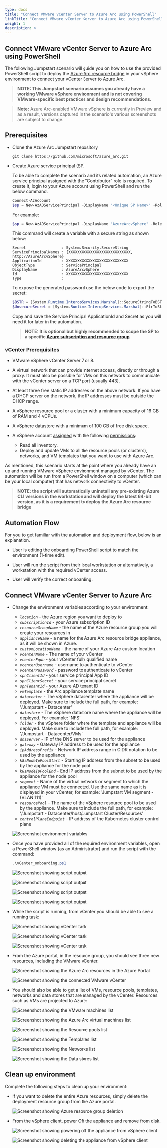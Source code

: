 ```yaml
---
type: docs
title: "Connect VMware vCenter Server to Azure Arc using PowerShell"
linkTitle: "Connect VMware vCenter Server to Azure Arc using PowerShell"
weight: 1
description: >
---
```


## Connect VMware vCenter Server to Azure Arc using PowerShell

The following Jumpstart scenario will guide you on how to use the provided PowerShell script to deploy the [Azure Arc resource bridge](https://docs.microsoft.com/azure/azure-arc/resource-bridge/overview) in your vSphere environment to connect your vCenter Server to Azure Arc.

> **NOTE:  This Jumpstart scenario assumes you already have a working VMware vSphere environment and is not covering VMware-specific best practices and design recommendations.**

> **Note:** Azure Arc-enabled VMware vSphere is currently in Preview and as a result, versions captured in the scenario's various screenshots are subject to change.

## Prerequisites

- Clone the Azure Arc Jumpstart repository

    ```shell
    git clone https://github.com/microsoft/azure_arc.git
    ```

- Create Azure service principal (SP)

    To be able to complete the scenario and its related automation, an Azure service principal assigned with the “Contributor” role is required. To create it, login to your Azure account using PowerShell and run the below command.

    ```powershell
    Connect-AzAccount
    $sp = New-AzADServicePrincipal -DisplayName "<Unique SP Name>" -Role 'Contributor'
    ```

    For example:

    ```powershell
    $sp = New-AzADServicePrincipal -DisplayName "AzureArcvSphere" -Role 'Contributor'
    ```

    This command will create a variable with a secure string as shown below:

    ```shell
    Secret                : System.Security.SecureString
    ServicePrincipalNames : {XXXXXXXXXXXXXXXXXXXXXXXXXXXX, http://AzureArcvSphere}
    ApplicationId         : XXXXXXXXXXXXXXXXXXXXXXXXXXXX
    ObjectType            : ServicePrincipal
    DisplayName           : AzureArcvSphere
    Id                    : XXXXXXXXXXXXXXXXXXXXXXXXXXXX
    Type                  :
    ```

    To expose the generated password use the below code to export the secret:

    ```powershell
    $BSTR = [System.Runtime.InteropServices.Marshal]::SecureStringToBSTR($sp.Secret)
    $UnsecureSecret = [System.Runtime.InteropServices.Marshal]::PtrToStringAuto($BSTR)
    ```

    Copy and save the Service Principal ApplicationId and Secret as you will need it for later in the automation.

    > **NOTE: It is optional but highly recommended to scope the SP to a specific [Azure subscription and resource group](https://docs.microsoft.com/powershell/module/az.resources/new-azadserviceprincipal?view=azps-5.4.0)**

### vCenter Prerequisites

- VMware vSphere vCenter Server 7 or 8.

- A virtual network that can provide internet access, directly or through a proxy. It must also be possible for VMs on this network to communicate with the vCenter server on a TCP port (usually 443).

- At least three free static IP addresses on the above network. If you have a DHCP server on the network, the IP addresses must be outside the DHCP range.

- A vSphere resource pool or a cluster with a minimum capacity of 16 GB of RAM and 4 vCPUs.

- A vSphere datastore with a minimum of 100 GB of free disk space.

- A vSphere account [assigned](https://docs.vmware.com/en/VMware-vSphere/6.7/com.vmware.vsphere.security.doc/GUID-18071E9A-EED1-4968-8D51-E0B4F526FDA3.html) with the following [permissions](https://learn.microsoft.com/azure/azure-arc/vmware-vsphere/quick-start-connect-vcenter-to-arc-using-script#vsphere-account):
  - Read all inventory.
  - Deploy and update VMs to all the resource pools (or clusters), networks, and VM templates that you want to use with Azure Arc.

As mentioned, this scenario starts at the point where you already have an up and running VMware vSphere environment managed by vCenter. The automation will be run from a PowerShell window on a computer (which can be your local computer) that has network connectivity to vCenter.

  > **NOTE: the script will automatically uninstall any pre-existing Azure CLI versions in the workstation and will deploy the latest 64-bit version, as it is a requirement to deploy the Azure Arc resource bridge**

## Automation Flow

For you to get familiar with the automation and deployment flow, below is an explanation.

- User is editing the onboarding PowerShell script to match the environment (1-time edit).

- User will run the script from their local workstation or alternatively, a workstation with the required vCenter access.

- User will verify the correct onboarding.

## Connect VMware vCenter Server to Azure Arc

- Change the environment variables according to your environment:
  - _`location`_ - the Azure region you want to deploy to
  - _`subscriptionId`_ - your Azure subscription ID
  - _`resourceGroupName`_ - the name of the Azure resource group you will create your resources in
  - _`applianceName`_ - a name for the Azure Arc resource bridge appliance, as it will be shown in Azure.
  - _`customLocationName`_ - the name of your Azure Arc custom location
  - _`vcenterName`_ -  The name of your vCenter
  - _`vcenterFqdn`_ - your vCenter fully qualified name
  - _`vcenterUsername`_ - username to authenticate to vCenter
  - _`vcenterPassword`_ - password to authenticate to vCenter
  - _`spnClientId`_ - your service principal App ID
  - _`spnClientSecret`_ - your service principal secret
  - _`spnTenantId`_ - your Azure AD tenant ID
  - _`vmTemplate`_ - the Arc appliance template name
  - _`datacenter`_ - The vSphere datacenter where the appliance will be deployed. Make sure to include the full path, for example: '/Jumpstart - Datacenter'
  - _`datastore`_ - The vSphere datastore name where the appliance will be deployed. For example: 'NFS'
  - _`folder`_ - the vSphere folder where the template and appliance will be deployed. Make sure to include the full path, for example: '/Jumpstart - Datacenter/VMs'
  - _`dnsServer`_ - IP of the DNS server to be used for the appliance
  - _`gateway`_ - Gateway IP address to be used for the appliance
  - _`ipAddressPrefix`_ - Network IP address range in CIDR notation to be used by the appliance
  - _`k8sNodeIpPoolStart`_ - Starting IP address from the subnet to be used by the appliance for the node pool
  - _`k8sNodeIpPoolEnd`_ - End IP address from the subnet to be used by the appliance for the node pool
  - _`segment`_ - Name of the virtual network or segment to which the appliance VM must be connected. Use the same name as it is displayed in your vCenter, for example: 'Jumpstart VM segment - (VLAN 111)'
  - _`resourcePool`_ - The name of the vSphere resource pool to be used by the appliance. Make sure to include the full path, for example: '/Jumpstart - Datacenter/host/Jumpstart Cluster/Resources'
  - _`controlPlaneEndpoint`_ - IP address of the Kubernetes cluster control plane
  
  ![Screenshot environment variables](./img/01.png)

- Once you have provided all of the required environment variables, open a PowerShell window (as an Administrator) and run the script with the command:

  ```powershell
  .\vCenter_onboarding.ps1
  ```

  ![Screenshot showing script output](./img/02.png)
  
  ![Screenshot showing script output](./img/03.png)

  ![Screenshot showing script output](./img/04.png)

  ![Screenshot showing script output](./img/05.png)

- While the script is running, from vCenter you should be able to see a running task:

  ![Screenshot showing vCenter task](./img/06.png)
  
  ![Screenshot showing vCenter task](./img/07.png)
  
  ![Screenshot showing vCenter task](./img/08.png)

- From the Azure portal, in the resource group, you should see three new resources, including the VMware vCenter.

  ![Screenshot showing the Azure Arc resources in the Azure Portal](./img/09.png)

  ![Screenshot showing the connected VMware vCenter](./img/10.png)

- You should also be able to get a list of VMs, resource pools, templates, networks and data stores that are managed by the vCenter. Resources such as VMs are projected to Azure:

  ![Screenshot showing the VMware machines list](./img/11.png)

  ![Screenshot showing the Azure Arc virtual machines list](./img/12.png)
  
  ![Screenshot showing the Resource pools list](./img/13.png)
  
  ![Screenshot showing the Templates list](./img/14.png)
  
  ![Screenshot showing the Networks list](./img/15.png)
  
  ![Screenshot showing the Data stores list](./img/16.png)

## Clean up environment

Complete the following steps to clean up your environment:

- If you want to delete the entire Azure resources, simply delete the deployment resource group from the Azure portal.

    ![Screenshot showing Azure resource group deletion](./img/17.png)

- From the vSphere client, power Off the appliance and remove from disk.

    ![Screenshot showing powering off the appliance from vSphere client](./img/18.png)

    ![Screenshot showing deleting the appliance from vSphere client](./img/19.png)
